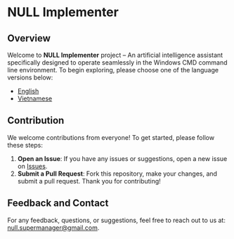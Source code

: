 # NULL Implementer
## Overview
Welcome to **NULL Implementer** project – An artificial intelligence assistant specifically designed to operate seamlessly in the Windows CMD command line environment. To begin exploring, please choose one of the language versions below:
- [English](docs/en/README.md)
- [Vietnamese](docs/vi/README.md)
## Contribution
We welcome contributions from everyone! To get started, please follow these steps:
1. **Open an Issue**: If you have any issues or suggestions, open a new issue on [Issues](https://github.com/username/repo/issues).
2. **Submit a Pull Request**: Fork this repository, make your changes, and submit a pull request.
Thank you for contributing!
## Feedback and Contact
For any feedback, questions, or suggestions, feel free to reach out to us at: [null.supermanager@gmail.com](mailto:null.supermanager@gmail.com).